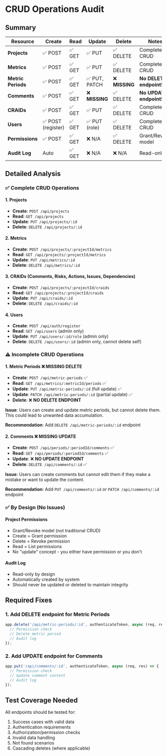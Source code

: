 # CRUD Operations Audit

## Summary

| Resource | Create | Read | Update | Delete | Notes |
|----------|--------|------|--------|--------|-------|
| **Projects** | ✅ POST | ✅ GET | ✅ PUT | ✅ DELETE | Complete CRUD |
| **Metrics** | ✅ POST | ✅ GET | ✅ PUT | ✅ DELETE | Complete CRUD |
| **Metric Periods** | ✅ POST | ✅ GET | ✅ PUT, PATCH | ❌ **MISSING** | **No DELETE endpoint!** |
| **Comments** | ✅ POST | ✅ GET | ❌ **MISSING** | ✅ DELETE | **No UPDATE endpoint!** |
| **CRAIDs** | ✅ POST | ✅ GET | ✅ PUT | ✅ DELETE | Complete CRUD |
| **Users** | ✅ POST (register) | ✅ GET | ✅ PUT (role) | ✅ DELETE | Complete CRUD |
| **Permissions** | ✅ POST | ✅ GET | ❌ N/A | ✅ DELETE | Grant/Revoke model |
| **Audit Log** | Auto | ✅ GET | ❌ N/A | ❌ N/A | Read-only |

## Detailed Analysis

### ✅ Complete CRUD Operations

#### 1. Projects
- **Create**: `POST /api/projects`
- **Read**: `GET /api/projects`
- **Update**: `PUT /api/projects/:id`
- **Delete**: `DELETE /api/projects/:id`

#### 2. Metrics
- **Create**: `POST /api/projects/:projectId/metrics`
- **Read**: `GET /api/projects/:projectId/metrics`
- **Update**: `PUT /api/metrics/:id`
- **Delete**: `DELETE /api/metrics/:id`

#### 3. CRAIDs (Comments, Risks, Actions, Issues, Dependencies)
- **Create**: `POST /api/projects/:projectId/craids`
- **Read**: `GET /api/projects/:projectId/craids`
- **Update**: `PUT /api/craids/:id`
- **Delete**: `DELETE /api/craids/:id`

#### 4. Users
- **Create**: `POST /api/auth/register`
- **Read**: `GET /api/users` (admin only)
- **Update**: `PUT /api/users/:id/role` (admin only)
- **Delete**: `DELETE /api/users/:id` (admin only, cannot delete self)

### ⚠️ Incomplete CRUD Operations

#### 1. Metric Periods ❌ **MISSING DELETE**
- **Create**: `POST /api/metric-periods` ✅
- **Read**: `GET /api/metrics/:metricId/periods` ✅
- **Update**: `PUT /api/metric-periods/:id` (full update) ✅
- **Update**: `PATCH /api/metric-periods/:id` (partial update) ✅
- **Delete**: ❌ **NO DELETE ENDPOINT**

**Issue**: Users can create and update metric periods, but cannot delete them. This could lead to unwanted data accumulation.

**Recommendation**: Add `DELETE /api/metric-periods/:id` endpoint

#### 2. Comments ❌ **MISSING UPDATE**
- **Create**: `POST /api/periods/:periodId/comments` ✅
- **Read**: `GET /api/periods/:periodId/comments` ✅
- **Update**: ❌ **NO UPDATE ENDPOINT**
- **Delete**: `DELETE /api/comments/:id` ✅

**Issue**: Users can create comments but cannot edit them if they make a mistake or want to update the content.

**Recommendation**: Add `PUT /api/comments/:id` or `PATCH /api/comments/:id` endpoint

### ✅ By Design (No Issues)

#### Project Permissions
- Grant/Revoke model (not traditional CRUD)
- Create = Grant permission
- Delete = Revoke permission
- Read = List permissions
- No "update" concept - you either have permission or you don't

#### Audit Log
- Read-only by design
- Automatically created by system
- Should never be updated or deleted to maintain integrity

## Required Fixes

### 1. Add DELETE endpoint for Metric Periods
```javascript
app.delete('/api/metric-periods/:id', authenticateToken, async (req, res) => {
  // Permission check
  // Delete metric period
  // Audit log
});
```

### 2. Add UPDATE endpoint for Comments
```javascript
app.put('/api/comments/:id', authenticateToken, async (req, res) => {
  // Permission check
  // Update comment content
  // Audit log
});
```

## Test Coverage Needed

All endpoints should be tested for:
1. Success cases with valid data
2. Authentication requirements
3. Authorization/permission checks
4. Invalid data handling
5. Not found scenarios
6. Cascading deletes (where applicable)
